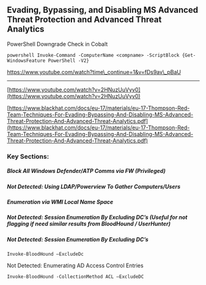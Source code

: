 ## Evading, Bypassing, and Disabling MS Advanced Threat Protection and Advanced Threat Analytics

PowerShell Downgrade Check in Cobalt

```
powershell Invoke-Command -ComputerName <compname> -ScriptBlock {Get-WindowsFeature PowerShell -V2}
```



https://www.youtube.com/watch?time\_continue=1&v=fDs9av\_pBaU

---



[https://www.youtube.com/watch?v=2HNuzUuVyv0](https://www.youtube.com/watch?v=2HNuzUuVyv0)

[https://www.blackhat.com/docs/eu-17/materials/eu-17-Thompson-Red-Team-Techniques-For-Evading-Bypassing-And-Disabling-MS-Advanced-Threat-Protection-And-Advanced-Threat-Analytics.pdf](https://www.blackhat.com/docs/eu-17/materials/eu-17-Thompson-Red-Team-Techniques-For-Evading-Bypassing-And-Disabling-MS-Advanced-Threat-Protection-And-Advanced-Threat-Analytics.pdf)

### Key Sections:

##### Block All Windows Defender/ATP Comms via FW \(Privileged\)

##### Not Detected: Using LDAP/Powerview To Gather Computers/Users

##### Enumeration via WMI Local Name Space

##### Not Detected: Session Enumeration By Excluding DC’s \(Useful for not flagging if need similar results from BloodHound / UserHunter\)

##### Not Detected: Session Enumeration By Excluding DC’s

`Invoke-BloodHound –ExcludeDc`

Not Detected: Enumerating AD Access Control Entries

```
Invoke-BloodHound -CollectionMethod ACL –ExcludeDC
```



